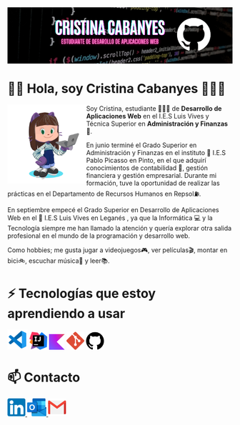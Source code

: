 <img src="./imgs/gh-header-canvasbanner.png" alt="Banner" borderRadius='1rem' boxShadow = '0 3px 10px rgba(0,0,0,0.3)' align="center">

<h1 align="left">👋🏻 Hola, soy Cristina Cabanyes 👩🏻‍💻 </h1>

<img src="./imgs/cristina2201-octocat-rotating.gif" width=35% align=left />

Soy Cristina, estudiante 👩🏻‍🎓 de **Desarrollo de Aplicaciones Web** en el I.E.S Luis Vives y Técnica Superior en **Administración y Finanzas** 💼.

En junio terminé el Grado Superior en Administración y Finanzas en el instituto 🏫 I.E.S Pablo Picasso en Pinto, en el que adquirí conocimientos de contabilidad 🧮, gestión financiera y gestión empresarial.
Durante mi formación, tuve la oportunidad de realizar las prácticas en el Departamento de Recursos Humanos en Repsol⛽. 

En septiembre empecé el Grado Superior en Desarrollo de Aplicaciones Web en el 🏫 I.E.S Luis Vives en Leganés , ya que la Informática 💻 y la Tecnología siempre me han llamado la atención y quería explorar otra salida profesional en el mundo de la programación y desarrollo web.

Como hobbies; me gusta jugar a videojuegos🎮, ver películas🎬, montar en bici🚲, escuchar música🎵 y leer📚.
<h1 align="left">⚡ Tecnologías que estoy aprendiendo a usar </h1>
<p align="left">
<img loading="lazy" src="imgs/visualstudiocode.png" height="45">
<img loading="lazy" src="imgs/intelliJ.png" height="40">
<img loading="lazy" src="imgs/kotlin.png" height="35">
<img loading="lazy" src="imgs/git.png" height="40">
<img loading="lazy" src="imgs/github.png" height="40">

<h1 align="left">📫 Contacto </h1>
<p align="left">
<a href="https://www.linkedin.com/in/cristina-cabanyes-mu%C3%B1oz/" target="_blank">
  <img loading="lazy" src="imgs/linkedin.png" 
  height="40">
</a>
<a href="mailto:cristina.cabanyes@alumno.iesluisvives.org">
  <img loading="lazy" src="imgs/outlook.png" height="40">
</a>
<a href="mailto:cristinamadrid2017@gmail.com">  
  <img loading="lazy" src="imgs/gmail.png" height="40">
</a>
